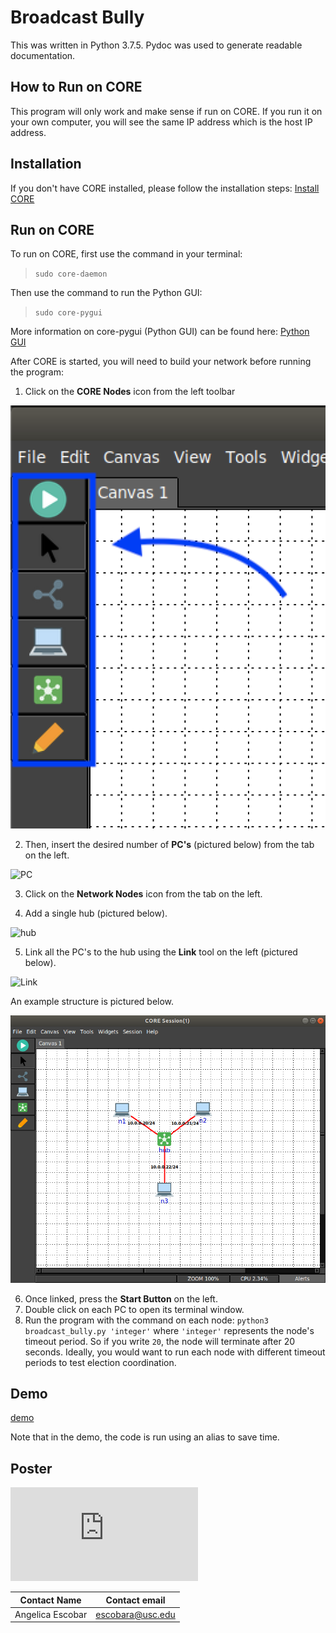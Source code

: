 # Broadcast Bully

This was written in Python 3.7.5.
Pydoc was used to generate readable documentation.

## How to Run on CORE

This program will only work and make sense if run on CORE. If you run it on your own computer, you will see the same IP address which is the host IP address. 

## Installation
If you don't have CORE installed, please follow the installation steps:
[Install CORE](https://coreemu.github.io/core/install.html)

## Run on CORE

To run on CORE, first use the command in your terminal:

>`sudo core-daemon`

Then use the command to run the Python GUI:
>`sudo core-pygui`


More information on core-pygui (Python GUI) can be found here: [Python GUI](https://coreemu.github.io/core/pygui.html#overview)


After CORE is started, you will need to build your network before running the program: 

1. Click on the **CORE Nodes** icon from the left toolbar

![toolbar](https://github.com/binaery-a/broadcast_bully/blob/f9d3e2b445eb581ba26e76d14d7f3049065fbd57/toolbar.png)

2. Then, insert the desired number of **PC's** (pictured below) from the tab on the left.

![PC](https://coreemu.github.io/core/static/pygui/pc.png)

3. Click on the **Network Nodes** icon from the tab on the left.

4. Add a single hub (pictured below).

![hub](https://coreemu.github.io/core/static/pygui/hub.png)

5. Link all the PC's to the hub using the **Link** tool on the left (pictured below).

![Link](https://coreemu.github.io/core/static/pygui/link.png)

An example structure is pictured below.

![structure](https://github.com/binaery-a/broadcast_bully/blob/7e986e7765eb6a19ecbfbaf8bdad8ac50e7f0943/network%20strucuture.png)

6. Once linked, press the **Start Button** on the left.
7. Double click on each PC to open its terminal window. 
8. Run the program with the command on each node:
```python3 broadcast_bully.py 'integer'``` where `'integer'` represents the node's timeout period. So if you write `20`, the node will terminate after 20 seconds. Ideally, you would want to run each node with different timeout periods to test election coordination.

## Demo

[demo](https://www.dropbox.com/sh/hq5ketykplzrdfq/AAC7BKlQy6MRC36TutnP1RnKa?dl=0&preview=cast.mp4)

Note that in the demo, the code is run using an alias to save time.

## Poster

![poster presentation](https://github.com/binaery-a/broadcast_bully/blob/3506643c0a0e12ac110c1b66334d123a37ec2e99/Broadcast%20Bully.pdf)

 



























|Contact Name    |Contact email  |
|----------------|----------------|
|Angelica Escobar|escobara@usc.edu|


